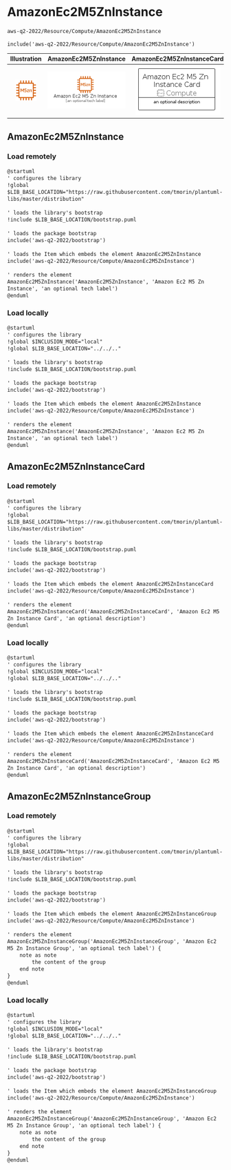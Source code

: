 # AmazonEc2M5ZnInstance


```text
aws-q2-2022/Resource/Compute/AmazonEc2M5ZnInstance
```

```text
include('aws-q2-2022/Resource/Compute/AmazonEc2M5ZnInstance')
```



| Illustration | AmazonEc2M5ZnInstance | AmazonEc2M5ZnInstanceCard | AmazonEc2M5ZnInstanceGroup |
| :---: | :---: | :---: | :---: |
| ![illustration for Illustration](../../../aws-q2-2022/Resource/Compute/AmazonEc2M5ZnInstance.png) | ![illustration for AmazonEc2M5ZnInstance](../../../aws-q2-2022/Resource/Compute/AmazonEc2M5ZnInstance.Local.png) | ![illustration for AmazonEc2M5ZnInstanceCard](../../../aws-q2-2022/Resource/Compute/AmazonEc2M5ZnInstanceCard.Local.png) | ![illustration for AmazonEc2M5ZnInstanceGroup](../../../aws-q2-2022/Resource/Compute/AmazonEc2M5ZnInstanceGroup.Local.png) |




## AmazonEc2M5ZnInstance

### Load remotely
```plantuml
@startuml
' configures the library
!global $LIB_BASE_LOCATION="https://raw.githubusercontent.com/tmorin/plantuml-libs/master/distribution"

' loads the library's bootstrap
!include $LIB_BASE_LOCATION/bootstrap.puml

' loads the package bootstrap
include('aws-q2-2022/bootstrap')

' loads the Item which embeds the element AmazonEc2M5ZnInstance
include('aws-q2-2022/Resource/Compute/AmazonEc2M5ZnInstance')

' renders the element
AmazonEc2M5ZnInstance('AmazonEc2M5ZnInstance', 'Amazon Ec2 M5 Zn Instance', 'an optional tech label')
@enduml
```

### Load locally
```plantuml
@startuml
' configures the library
!global $INCLUSION_MODE="local"
!global $LIB_BASE_LOCATION="../../.."

' loads the library's bootstrap
!include $LIB_BASE_LOCATION/bootstrap.puml

' loads the package bootstrap
include('aws-q2-2022/bootstrap')

' loads the Item which embeds the element AmazonEc2M5ZnInstance
include('aws-q2-2022/Resource/Compute/AmazonEc2M5ZnInstance')

' renders the element
AmazonEc2M5ZnInstance('AmazonEc2M5ZnInstance', 'Amazon Ec2 M5 Zn Instance', 'an optional tech label')
@enduml
```

## AmazonEc2M5ZnInstanceCard

### Load remotely
```plantuml
@startuml
' configures the library
!global $LIB_BASE_LOCATION="https://raw.githubusercontent.com/tmorin/plantuml-libs/master/distribution"

' loads the library's bootstrap
!include $LIB_BASE_LOCATION/bootstrap.puml

' loads the package bootstrap
include('aws-q2-2022/bootstrap')

' loads the Item which embeds the element AmazonEc2M5ZnInstanceCard
include('aws-q2-2022/Resource/Compute/AmazonEc2M5ZnInstance')

' renders the element
AmazonEc2M5ZnInstanceCard('AmazonEc2M5ZnInstanceCard', 'Amazon Ec2 M5 Zn Instance Card', 'an optional description')
@enduml
```

### Load locally
```plantuml
@startuml
' configures the library
!global $INCLUSION_MODE="local"
!global $LIB_BASE_LOCATION="../../.."

' loads the library's bootstrap
!include $LIB_BASE_LOCATION/bootstrap.puml

' loads the package bootstrap
include('aws-q2-2022/bootstrap')

' loads the Item which embeds the element AmazonEc2M5ZnInstanceCard
include('aws-q2-2022/Resource/Compute/AmazonEc2M5ZnInstance')

' renders the element
AmazonEc2M5ZnInstanceCard('AmazonEc2M5ZnInstanceCard', 'Amazon Ec2 M5 Zn Instance Card', 'an optional description')
@enduml
```

## AmazonEc2M5ZnInstanceGroup

### Load remotely
```plantuml
@startuml
' configures the library
!global $LIB_BASE_LOCATION="https://raw.githubusercontent.com/tmorin/plantuml-libs/master/distribution"

' loads the library's bootstrap
!include $LIB_BASE_LOCATION/bootstrap.puml

' loads the package bootstrap
include('aws-q2-2022/bootstrap')

' loads the Item which embeds the element AmazonEc2M5ZnInstanceGroup
include('aws-q2-2022/Resource/Compute/AmazonEc2M5ZnInstance')

' renders the element
AmazonEc2M5ZnInstanceGroup('AmazonEc2M5ZnInstanceGroup', 'Amazon Ec2 M5 Zn Instance Group', 'an optional tech label') {
    note as note
        the content of the group
    end note
}
@enduml
```

### Load locally
```plantuml
@startuml
' configures the library
!global $INCLUSION_MODE="local"
!global $LIB_BASE_LOCATION="../../.."

' loads the library's bootstrap
!include $LIB_BASE_LOCATION/bootstrap.puml

' loads the package bootstrap
include('aws-q2-2022/bootstrap')

' loads the Item which embeds the element AmazonEc2M5ZnInstanceGroup
include('aws-q2-2022/Resource/Compute/AmazonEc2M5ZnInstance')

' renders the element
AmazonEc2M5ZnInstanceGroup('AmazonEc2M5ZnInstanceGroup', 'Amazon Ec2 M5 Zn Instance Group', 'an optional tech label') {
    note as note
        the content of the group
    end note
}
@enduml
```

